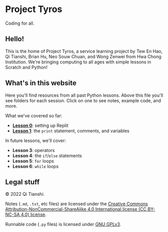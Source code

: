 # Project Tyros
Coding for all.

## Hello!
This is the home of Project Tyros, a service learning project by Tew En Hao, Qi Tianshi, Brian Hu, Neo Souw Chuan, and Wong Zenwei from Hwa Chong Institution. We're bringing computing to all ages with simple lessons in Scratch and Python!

## What's in this website
Here you'll find resources from all past Python lessons. Above this file you'll see folders for each session. Click on one to see notes, example code, and more.

What we've covered so far:
* [**Lesson 0**](https://github.com/qitianshi/tyros-resources/tree/main/Lesson%200): setting up Replit
* [**Lesson 1**](https://github.com/qitianshi/tyros-resources/tree/main/Lesson%201): the `print` statement, comments, and variables

In future lessons, we'll cover:
* **Lesson 3**: operators
* **Lesson 4**: the `if`/`else` statements
* **Lesson 5**: `for` loops
* **Lesson 6**: `while` loops

## Legal stuff
© 2022 Qi Tianshi.

Notes (`.md`, `.txt`, etc files) are licensed under the [Creative Commons Attribution-NonCommercial-ShareAlike 4.0 International license (CC BY-NC-SA 4.0) license](https://creativecommons.org/licenses/by-nc-sa/4.0/).

Runnable code (`.py` files) is licensed under [GNU GPLv3](https://github.com/qitianshi/tyros-resources/blob/main/LICENSE).
